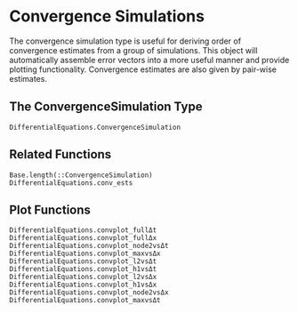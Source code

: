 # Convergence Simulations

The convergence simulation type is useful for deriving order of convergence estimates
from a group of simulations. This object will automatically assemble error vectors
into a more useful manner and provide plotting functionality. Convergence estimates
are also given by pair-wise estimates.

## The ConvergenceSimulation Type

```@docs
DifferentialEquations.ConvergenceSimulation
```

## Related Functions

```@docs
Base.length(::ConvergenceSimulation)
DifferentialEquations.conv_ests
```

## Plot Functions

```@docs
DifferentialEquations.convplot_fullΔt
DifferentialEquations.convplot_fullΔx
DifferentialEquations.convplot_node2vsΔt
DifferentialEquations.convplot_maxvsΔx
DifferentialEquations.convplot_l2vsΔt
DifferentialEquations.convplot_h1vsΔt
DifferentialEquations.convplot_l2vsΔx
DifferentialEquations.convplot_h1vsΔx
DifferentialEquations.convplot_node2vsΔx
DifferentialEquations.convplot_maxvsΔt
```
